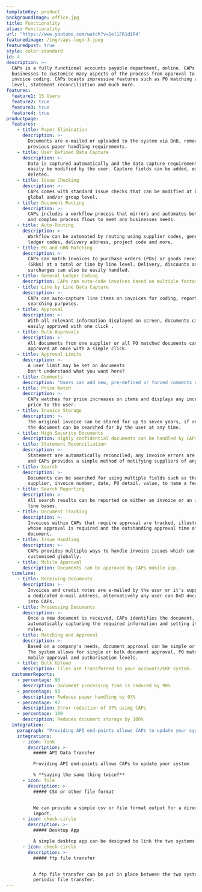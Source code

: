 ```yaml
---
templateKey: product
backgroundimage: office.jpg
title: Functionality
alias: Functionality
url: "https://www.youtube.com/watch?v=1el1FR1d1R4"
featuredimage: /img/caps-logo-3.jpeg
featuredpost: true
style: color-standard
id: 4
description: >-
  CAPs is a fully functional accounts payable department, online. CAPs allows
  businesses to customise many aspects of the process from approval to automatic
  invoice coding. CAPs boasts impressive features such as PO matching at line
  level, statement reconciliation and much more.
features:
  feature1: 15 Users
  feature2: true
  feature3: true
  feature4: true
productpage:
  features:
    - title: Paper Elimination
      description: >-
        Documents are e-mailed or uploaded to the system via DnD, removing all
        previous paper handling requirements.
    - title: User Defined Data Capture
      description: >-
        Data is captured automatically and the data capture requirements can
        easily be modified by the user. Capture fields can be added, edited and
        deleted.
    - title: Issue Checking
      description: >-
        CAPs comes with standard issue checks that can be modified at both a
        global and/or group level.
    - title: Document Routing
      description: >-
        CAPs includes a workflow process that mirrors and automates both simple
        and complex process flows to meet any businesses needs.
    - title: Auto-Routing
      description: >-
        Workflow can be automated by routing using supplier codes, general
        ledger codes, delivery address, project code and more.
    - title: PO and GRN Matching
      description: >-
        CAPs can match invoices to purchase orders (POs) or goods received notes
        (GRNs) at a total or line by line level. Delivery, discounts and various
        surcharges can also be easily handled.
    - title: General Ledger Coding
      description: CAPs can auto-code invoices based on multiple factors.
    - title: Line by Line Data Capture
      description: >-
        CAPs can auto-capture line items on invoices for coding, reporting and
        searching purposes.
    - title: Approval
      description: >-
        With all relevant information displayed on screen, documents can be
        easily approved with one click .
    - title: Bulk Approvals
      description: >-
        All documents from one supplier or all PO matched documents can be
        approved at once with a simple click.
    - title: Approval Limits
      description: >-
        A user limit may be set on documents 
        Don't understand what you want here?
    - title: Comments
      description: "Users can add new, pre-defined or forced comments on documents."
    - title: Price Watch
      description: >-
        CAPs watches for price increases on items and displays any increase in
        price to the user.
    - title: Invoice Storage
      description: >-
        The original invoice can be stored for up to seven years, if required;
        the document can be searched for by the user at any time.
    - title: High Security Documents
      description: Highly confidential documents can be handled by CAPs.
    - title: Statement Reconciliation
      description: >-
        Statement are automatically reconciled; any invoice errors are detected
        and CAPs provides a simple method of notifying suppliers of any issues.
    - title: Search
      description: >-
        Documents can be searched for using multiple fields such as the
        supplier, invoice number, date, PO detail, value, to name a few.
    - title: Search Reporting
      description: >-
        All search results can be reported on either an invoice or an invoice
        line bases.
    - title: Document Tracking
      description: >-
        Invoices within CAPs that require approval are tracked, illustrating
        whose approval is required and the outstanding approval time of the
        document.
    - title: Issue Handling
      description: >-
        CAPs provides multiple ways to handle invoice issues which can be
        customised globally.
    - title: Mobile Approval
      description: Documents can be approved by CAPs mobile app.
  timeline:
    - title: Receiving Documents
      description: >-
        Invoices and credit notes are e-mailed by the user or it's suppliers to
        a dedicated e-mail address, alternatively any user can DnD documents
        into CAPs.
    - title: Processing Documents
      description: >-
        Once a new document is received, CAPs identifies the document,
        automatically capturing the required information and setting it's coding
        rules.
    - title: Matching and Approval
      description: >-
        Based on a company's needs, document approval can be simple or complex.
        The system allows for single or bulk document approval, PO matching,
        mobile approval and authorisation levels.
    - title: Bulk Upload
      description: Files are transferred to your accounts/ERP system.
  customerReports:
    - percentage: 90
      description: Document processing time is reduced by 90%
    - percentage: 93
      description: Reduces paper handling by 93%
    - percentage: 97
      description: Error reduction of 97% using CAPs
    - percentage: 100
      description: Reduces document storage by 100%
  integration:
    paragraph: "Providing API end-points allows CAPs to update your system:"
    integrations:
      - icon: link
        description: >-
          ##### API Data Transfer

          Providing API end-points allows CAPs to update your system

          % **saying the same thing twice?**
      - icon: file
        description: >-
          ##### CSV or other file format 


          We can provide a simple csv or file format output for a direct file
          import.
      - icon: check-circle
        description: >-
          ##### Desktop App

          A simple desktop app can be designed to link the two systems.
      - icon: check-circle
        description: >-
          ##### ftp file transfer


          A ftp file transfer can be put in place between the two systems for
          periodic file transfer.
---
```

